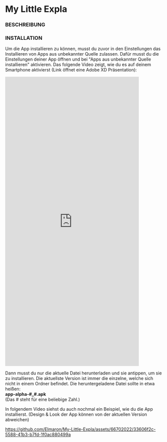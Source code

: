 # My Little Expla

### BESCHREIBUNG



### INSTALLATION
Um die App installieren zu können, musst du zuvor in den Einstellungen das Installieren von Apps aus unbekannter Quelle zulassen. Dafür musst du die Einstellungen deiner App öffnen und bei "Apps aus unbekannter Quelle installieren" aktivieren. Das folgende Video zeigt, wie du es auf deinem Smartphone aktivierst (Link öffnet eine Adobe XD Präsentation):  

<iframe width="430" height="932" src="https://xd.adobe.com/embed/1bd3c742-f445-4bb6-963c-6c8f5cd056e3-4e80/?fullscreen" frameborder="0" allowfullscreen></iframe>

Dann musst du nur die aktuelle Datei herunterladen und sie antippen, um sie zu installieren. Die aktuellste Version ist immer die einzelne, welche sich nicht in einem Ordner befindet. Die heruntergeladene Datei sollte in etwa heißen:  
__app-alpha-#_#.apk__  
(Das # steht für eine beliebige Zahl.)

In folgendem Video siehst du auch nochmal ein Beispiel, wie du die App installierst. (Design & Look der App können von der aktuellen Version abweichen)

https://github.com/Elmaron/My-Little-Expla/assets/66702022/33606f2c-5588-41b3-b7fd-1f0ac880499a




